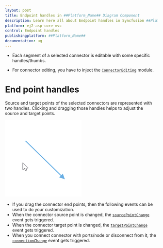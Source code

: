 ```yaml
---
layout: post
title: Endpoint handles in ##Platform_Name## Diagram Component
description: Learn here all about Endpoint handles in Syncfusion ##Platform_Name## Diagram component of Syncfusion Essential JS 2 and more.
platform: ej2-asp-core-mvc
control: Endpoint handles
publishingplatform: ##Platform_Name##
documentation: ug
---
```


* Each segment of a selected connector is editable with some specific handles/thumbs.

* For connector editing, you have to inject the [`ConnectorEditing`](https://ej2.syncfusion.com/documentation/api/diagram/connectorEditing) module.

# End point handles

Source and target points of the selected connectors are represented with two handles. Clicking and dragging those handles helps to adjust the source and target points.

![Drag End Point Handles](../../images/connector-end-point.gif)

* If you drag the connector end points, then the following events can be used to do your customization.
* When the connector source point is changed, the [`sourcePointChange`](https://help.syncfusion.com/cr/aspnetcore-js2/Syncfusion.EJ2.Diagrams.Diagram.html#Syncfusion_EJ2_Diagrams_Diagram_SourcePointChange) event gets triggered.
* When the connector target point is changed, the [`targetPointChange`](https://help.syncfusion.com/cr/aspnetcore-js2/Syncfusion.EJ2.Diagrams.Diagram.html#Syncfusion_EJ2_Diagrams_Diagram_TargetPointChange) event gets triggered.
* When you connect connector with ports/node or disconnect from it, the [`connectionChange`](https://help.syncfusion.com/cr/aspnetcore-js2/Syncfusion.EJ2.Diagrams.Diagram.html#Syncfusion_EJ2_Diagrams_Diagram_ConnectionChange) event gets triggered.
